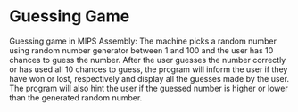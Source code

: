 # Guessing Game
Guessing game in MIPS Assembly: 
The machine picks a random number using random number generator between 1 and 100 and the user has 10 chances to guess the number. After the user guesses the number correctly or has used all 10 chances to guess, the program will inform the user if they have won or lost, respectively and display all the guesses made by the user. The program will also hint the user if the guessed number is higher or lower than the generated random number. 
